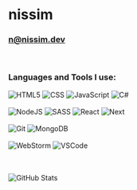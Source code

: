 # nissim
### n@nissim.dev

<br />

### Languages and Tools I use:

![HTML5](https://img.shields.io/badge/-HTML5-black?style=flat-square&logo=html5)
![CSS](https://img.shields.io/badge/-CSS-black?style=flat-square&logo=css3&logoColor=ab44dd)
![JavaScript](https://img.shields.io/badge/-JavaScript-black?style=flat-square&logo=javascript)
![C#](https://img.shields.io/badge/CSharp-black?style=flat-square&logo=csharp)
<br />
<br />
![NodeJS](https://img.shields.io/badge/-Node.js-black?style=flat-square&logo=node.js)
![SASS](https://img.shields.io/badge/-SASS-black?style=flat-square&logo=sass)
![React](https://img.shields.io/badge/-React-black?style=flat-square&logo=react)
![Next](https://img.shields.io/badge/-Next-black?style=flat-square&logo=nextdotjs)
<br />
<br />
![Git](https://img.shields.io/badge/-Git-black?style=flat-square&logo=git)
![MongoDB](https://img.shields.io/badge/-MongoDB-black?style=flat-square&logo=mongodb)
<br />
<br />
![WebStorm](https://img.shields.io/badge/-WebStorm-black?style=flat-square&logo=webstorm&logoColor=4b82f2)
![VSCode](https://img.shields.io/badge/-VSCode-black?style=flat-square&logo=visualstudiocode)

<br />
<br />

<img align="center" alt="GitHub Stats" src="https://github-readme-stats.vercel.app/api?username=niss1m&show_icons=true&hide_border=true&count_private=true&hide=stars&theme=dark" />
